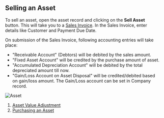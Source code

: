 ## Selling an Asset

To sell an asset, open the asset record and clicking on the **Sell Asset** button. This will take you to a [Sales Invoice](https://docs.erpnext.com/docs/v13/user/manual/en/accounts/sales-invoice). In the Sales Invoice, enter details like Customer and Payment Due Date.

On submission of the Sales Invoice, following accounting entries will take place:

*   "Receivable Account" (Debtors) will be debited by the sales amount.
*   "Fixed Asset Account" will be credited by the purchase amount of asset.
*   "Accumulated Depreciation Account" will be debited by the total depreciated amount till now.
*   "Gain/Loss Account on Asset Disposal" will be credited/debited based on gain/loss amount. The Gain/Loss account can be set in Company record.

![Asset](https://docs.erpnext.com/files/asset-sales.png)

1.  [Asset Value Adjustment](https://docs.erpnext.com/docs/v13/user/manual/en/asset/asset-value-adjustment)
2.  [Purchasing an Asset](https://docs.erpnext.com/docs/v13/user/manual/en/asset/purchasing-an-asset)